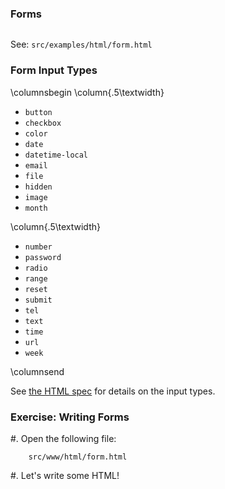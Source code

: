 ### Forms

~~~ {.html insert="../../src/examples/html/form.html" token="form"}
~~~

See: `src/examples/html/form.html`

### Form Input Types

\columnsbegin
\column{.5\textwidth}

  - `button`
  - `checkbox`
  - `color`
  - `date`
  - `datetime-local`
  - `email`
  - `file`
  - `hidden`
  - `image`
  - `month`

\column{.5\textwidth}

  - `number`
  - `password`
  - `radio`
  - `range`
  - `reset`
  - `submit`
  - `tel`
  - `text`
  - `time`
  - `url`
  - `week`

\columnsend

See [the HTML spec][htmlspec] for details on the input types.

[htmlspec]: https://html.spec.whatwg.org/multipage/input.html#states-of-the-type-attribute

### Exercise: Writing Forms

  #. Open the following file:

        src/www/html/form.html

  #. Let's write some HTML!
